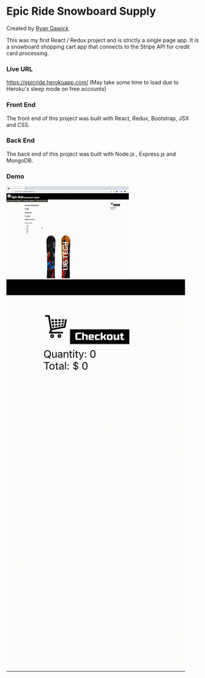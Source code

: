 # Epic Ride Snowboard Supply

Created by [Ryan Gawick](https://github.com/rgawick)

This was my first React / Redux project and is strictly a single page app. It is a snowboard shopping cart app that connects to the Stripe API for credit card processing.

### Live URL ###

https://epicride.herokuapp.com/   (May take some time to load due to Heroku's sleep mode on free accounts)

### Front End ###

The front end of this project was built with React, Redux, Bootstrap, JSX and CSS.

### Back End ###

The back end of this project was built with Node.js , Express.js and MongoDB. 

### Demo ###

![](epicride.gif) <br/>
![](checkout.gif)
